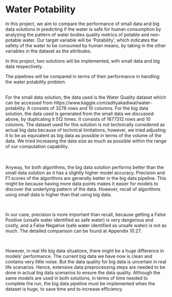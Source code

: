 # Water Potability

In this project, we aim to compare the performance of small data and big data solutions in predicting if the water is safe for human consumption by analyzing the pattern of water bodies quality metrics of potable and non-potable water. Our target variable will be ‘Potability’, 
which indicates the safety of the water to be consumed by human means, by taking in the other variables in the dataset as the attributes. 

In this project, two solutions will be implemented, with small data and big data respectively. 

The pipelines will be compared in terms of their performance in handling the water potability problem.

<br>
For the small data solution, the data used is the Water Quality dataset which can be accessed from https://www.kaggle.com/adityakadiwal/water-potability. It consists of 3276 rows and 10 columns. 
For the big data solution, the data used is generated from the small data we discussed above, by duplicating it 512 times. It consists of 1677312 rows and 10 columns. The dataset used for this solution is not technically considered as actual big data because of technical limitations, however, we tried adjusting it to be as equivalent as big data as possible in terms of the volume of the data. We tried increasing the data size as much as possible within the range of our computation capability.

<br><br>
Anyway, for both algorithms, the big data solution performs better than the small data solution as it has a slightly higher model accuracy. Precision and F1 scores of the algorithms are generally better in the big data pipeline. This might be because having more data points makes it easier for models to discover the underlying pattern of the data. However, recall of algorithms using small data is higher than that using big data. 

<br>

In our case, precision is more important than recall, because getting a False Positive (unsafe water identified as safe water) is very dangerous and costly, and a False Negative (safe water identified as unsafe water) is not as much. The detailed comparison can be found at Appendix 10.27. 

<br>

However, in real life big data situations, there might be a huge difference in models’ performance. The current big data we have now is clean and contains very little noise. But the data quality for big data is uncertain in real life scenarios. Hence, extensive data preprocessing steps are needed to be done in actual big data scenarios to ensure the data quality.
Although the same models are used in both solutions, in terms of time needed to complete the run, the big data pipeline must be implemented when the dataset is huge, to save time and to increase efficiency. 
